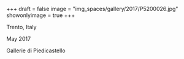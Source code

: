 +++
draft = false
image = "img_spaces/gallery/2017/P5200026.jpg"
showonlyimage = true
+++

Trento, Italy

May 2017
<!--more-->
Gallerie di Piedicastello
